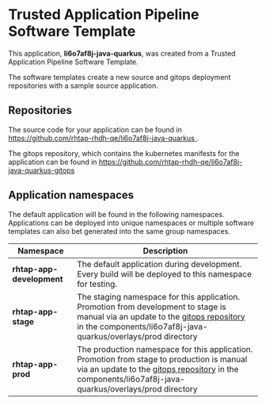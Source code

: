 # Trusted Application Pipeline Software Template

This application, **li6o7af8j-java-quarkus**, was created from a Trusted Application Pipeline Software Template.

The software templates create a new source and gitops deployment repositories with a sample source application. 

## Repositories

The source code for your application can be found in [https://github.com/rhtap-rhdh-qe/li6o7af8j-java-quarkus ](https://github.com/rhtap-rhdh-qe/li6o7af8j-java-quarkus ).
 
The gitops repository, which contains the kubernetes manifests for the application can be found in 
[https://github.com/rhtap-rhdh-qe/li6o7af8j-java-quarkus-gitops ](https://github.com/rhtap-rhdh-qe/li6o7af8j-java-quarkus-gitops ) 

## Application namespaces 

The default application will be found in the following namespaces. Applications can be deployed into unique namespaces or multiple software templates can also bet generated into the same group namespaces.  

|  Namespace   |  Description   |  
| -------- | -------- |   
| **rhtap-app-development** | The default application during development. Every build will be deployed to this namespace for testing. | 
| **rhtap-app-stage** | The staging namespace for this application. Promotion from development to stage is manual via an update to the [gitops repository](https://github.com/rhtap-rhdh-qe/li6o7af8j-java-quarkus-gitops ) in the components/li6o7af8j-java-quarkus/overlays/prod directory |  
| **rhtap-app-prod** | The production namespace for this application. Promotion from stage to production is manual via an update to the [gitops repository](https://github.com/rhtap-rhdh-qe/li6o7af8j-java-quarkus-gitops ) in the components/li6o7af8j-java-quarkus/overlays/prod directory | 